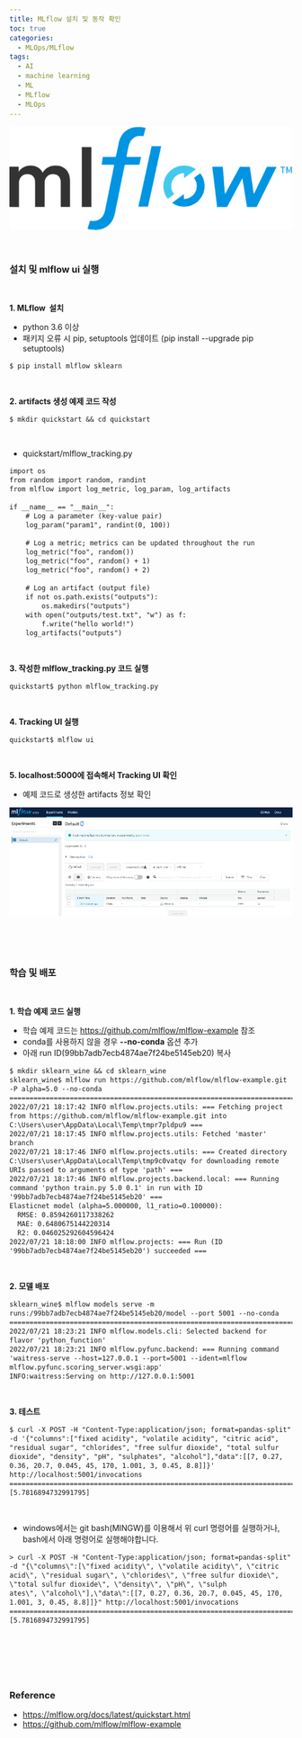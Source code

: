 ```yaml
---
title: MLflow 설치 및 동작 확인
toc: true
categories:
  - MLOps/MLflow
tags:
  - AI
  - machine learning
  - ML
  - MLflow
  - MLOps
---
```


![mlflow logo](/assets/images/posts/2022-7-21-tistory-post-84/img-1.png)



 


### **설치 및 mlflow ui 실행**


 


**1. MLflow  설치**


* python 3.6 이상
* 패키지 오류 시 pip, setuptools 업데이트 (pip install --upgrade pip setuptools)



```
$ pip install mlflow sklearn
```

 


**2. artifacts 생성 예제 코드 작성**



```
$ mkdir quickstart && cd quickstart
```

 


* quickstart/mlflow\_tracking.py



```
import os
from random import random, randint
from mlflow import log_metric, log_param, log_artifacts

if __name__ == "__main__":
    # Log a parameter (key-value pair)
    log_param("param1", randint(0, 100))

    # Log a metric; metrics can be updated throughout the run
    log_metric("foo", random())
    log_metric("foo", random() + 1)
    log_metric("foo", random() + 2)

    # Log an artifact (output file)
    if not os.path.exists("outputs"):
        os.makedirs("outputs")
    with open("outputs/test.txt", "w") as f:
        f.write("hello world!")
    log_artifacts("outputs")
```

 


**3. 작성한 mlflow\_tracking.py 코드 실행**



```
quickstart$ python mlflow_tracking.py
```

 


**4. Tracking UI 실행**



```
quickstart$ mlflow ui
```

 


**5. localhost:5000에 접속해서 Tracking UI 확인**


* 예제 코드로 생성한 artifacts 정보 확인


![mlflow ui](/assets/images/posts/2022-7-21-tistory-post-84/img-2.png)



 


 


### **학습 및 배포**


 


**1. 학습 예제 코드 실행**


* 학습 예제 코드는 <https://github.com/mlflow/mlflow-example> 참조
* conda를 사용하지 않을 경우 **--no-conda** 옵션 추가
* 아래 run ID(99bb7adb7ecb4874ae7f24be5145eb20) 복사



```
$ mkdir sklearn_wine && cd sklearn_wine
sklearn_wine$ mlflow run https://github.com/mlflow/mlflow-example.git -P alpha=5.0 --no-conda
==============================================================================================
2022/07/21 18:17:42 INFO mlflow.projects.utils: === Fetching project from https://github.com/mlflow/mlflow-example.git into C:\Users\user\AppData\Local\Temp\tmpr7pldpu9 ===
2022/07/21 18:17:45 INFO mlflow.projects.utils: Fetched 'master' branch
2022/07/21 18:17:46 INFO mlflow.projects.utils: === Created directory C:\Users\user\AppData\Local\Temp\tmp9c0vatqv for downloading remote URIs passed to arguments of type 'path' ===
2022/07/21 18:17:46 INFO mlflow.projects.backend.local: === Running command 'python train.py 5.0 0.1' in run with ID '99bb7adb7ecb4874ae7f24be5145eb20' === 
Elasticnet model (alpha=5.000000, l1_ratio=0.100000):
  RMSE: 0.8594260117338262
  MAE: 0.6480675144220314
  R2: 0.046025292604596424
2022/07/21 18:18:00 INFO mlflow.projects: === Run (ID '99bb7adb7ecb4874ae7f24be5145eb20') succeeded ===
```

 


**2. 모델 배포**



```
sklearn_wine$ mlflow models serve -m runs:/99bb7adb7ecb4874ae7f24be5145eb20/model --port 5001 --no-conda
==============================================================================================
2022/07/21 18:23:21 INFO mlflow.models.cli: Selected backend for flavor 'python_function'
2022/07/21 18:23:21 INFO mlflow.pyfunc.backend: === Running command 'waitress-serve --host=127.0.0.1 --port=5001 --ident=mlflow mlflow.pyfunc.scoring_server.wsgi:app'
INFO:waitress:Serving on http://127.0.0.1:5001
```

 


**3. 테스트**



```
$ curl -X POST -H "Content-Type:application/json; format=pandas-split" -d '{"columns":["fixed acidity", "volatile acidity", "citric acid", "residual sugar", "chlorides", "free sulfur dioxide", "total sulfur dioxide", "density", "pH", "sulphates", "alcohol"],"data":[[7, 0.27, 0.36, 20.7, 0.045, 45, 170, 1.001, 3, 0.45, 8.8]]}' http://localhost:5001/invocations
==============================================================================================
[5.7816894732991795]
```

 


* windows에서는 git bash(MINGW)를 이용해서 위 curl 명령어를 실행하거나, bash에서 아래 명령어로 실행해야합니다.



```
> curl -X POST -H "Content-Type:application/json; format=pandas-split" -d "{\"columns\":[\"fixed acidity\", \"volatile acidity\", \"citric acid\", \"residual sugar\", \"chlorides\", \"free sulfur dioxide\", \"total sulfur dioxide\", \"density\", \"pH\", \"sulph
ates\", \"alcohol\"],\"data\":[[7, 0.27, 0.36, 20.7, 0.045, 45, 170, 1.001, 3, 0.45, 8.8]]}" http://localhost:5001/invocations
==============================================================================================
[5.7816894732991795]
```

 


 


 


### **Reference**


* <https://mlflow.org/docs/latest/quickstart.html>
* <https://github.com/mlflow/mlflow-example>


 


 

